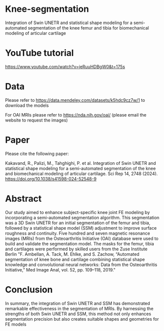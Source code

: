 # Knee-segmentation
Integration of Swin UNETR and statistical shape modeling for a semi-automated segmentation of the knee femur and tibia for biomechanical modeling of articular cartilage

# YouTube tutorial
https://www.youtube.com/watch?v=jeRuuHDBgW0&t=175s

# Data
Please refer to https://data.mendeley.com/datasets/k5hdc9cz7w/1 to download the models

For OAI MRIs please refer to https://nda.nih.gov/oai/ (please email the website to request the images)

# Paper
Please cite the following paper:

Kakavand, R., Palizi, M., Tahghighi, P. et al. Integration of Swin UNETR and statistical shape modeling for a semi-automated segmentation of the knee and biomechanical modeling of articular cartilage. Sci Rep 14, 2748 (2024). https://doi.org/10.1038/s41598-024-52548-9

# Abstract
Our study aimed to enhance subject-specific knee joint FE modeling by incorporating a semi-automated segmentation algorithm. This segmentation was a 3D Swin UNETR for an initial segmentation of the femur and tibia, followed by a statistical shape model (SSM) adjustment to improve surface roughness and continuity. Five hundred and seven magnetic resonance images (MRIs) from the Osteoarthritis Initiative (OAI) database were used to build and validate the segmentation model. The masks for the femur, tibia and cartilages were performed by skilled users from the Zuse Institute Berlin "F. Ambellan, A. Tack, M. Ehlke, and S. Zachow, “Automated segmentation of knee bone and cartilage combining statistical shape knowledge and convolutional neural networks: Data from the Osteoarthritis Initiative,” Med Image Anal, vol. 52, pp. 109–118, 2019."

# Conclusion
In summary, the integration of Swin UNETR and SSM has demonstrated remarkable effectiveness in the segmentation of MRIs. By harnessing the strengths of both Swin UNETR and SSM, this method not only enhances segmentation precision but also creates suitable shapes and geometries for FE models
